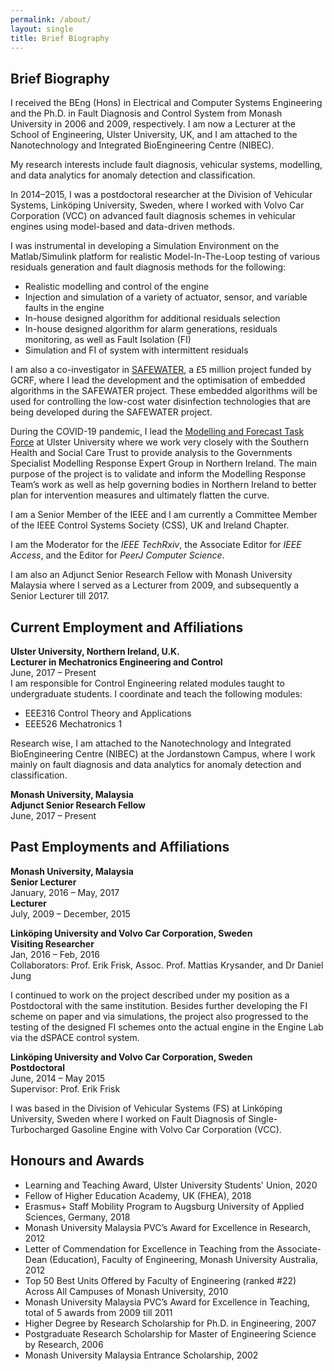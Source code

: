 ```yaml
---
permalink: /about/
layout: single
title: Brief Biography
---
```


## Brief Biography ##
I received the BEng (Hons) in Electrical and Computer Systems Engineering and the Ph.D. in Fault Diagnosis and Control System from Monash University in 2006 and 2009, respectively. I am now a Lecturer at the School of Engineering, Ulster University, UK, and I am attached to the Nanotechnology and Integrated BioEngineering Centre (NIBEC).

My research interests include fault diagnosis, vehicular systems, modelling, and data analytics for anomaly detection and classification.

In 2014–2015, I was a postdoctoral researcher at the Division of Vehicular Systems, Linköping University, Sweden, where I worked with Volvo Car Corporation (VCC) on advanced fault diagnosis schemes in vehicular engines using model-based and data-driven methods.

I was instrumental in developing a Simulation Environment on the Matlab/Simulink platform for realistic Model-In-The-Loop testing of various residuals generation and fault diagnosis methods for the following:
* Realistic modelling and control of the engine
* Injection and simulation of a variety of actuator, sensor, and variable faults in the engine
* In-house designed algorithm for additional residuals selection
* In-house designed algorithm for alarm generations, residuals monitoring, as well as Fault Isolation (FI)
* Simulation and FI of system with intermittent residuals

I am also a co-investigator in [SAFEWATER](https://www.safewater-research.com), a £5 million project funded by GCRF, where I lead the development and the optimisation of embedded algorithms in the SAFEWATER project. These embedded algorithms will be used for controlling the low-cost water disinfection technologies that are being developed during the SAFEWATER project.

During the COVID-19 pandemic, I lead the [Modelling and Forecast Task Force](https://www.ulster.ac.uk/coronavirus/research/innovation/modelling-the-transmission-dynamics-of-covid-19) at Ulster University where we work very closely with the Southern Health and Social Care Trust to provide analysis to the Governments Specialist Modelling Response Expert Group in Northern Ireland. The main purpose of the project is to validate and inform the Modelling Response Team’s work as well as help governing bodies in Northern Ireland to better plan for intervention measures and ultimately flatten the curve.

I am a Senior Member of the IEEE and I am currently a Committee Member of the IEEE Control Systems Society (CSS), UK and Ireland Chapter. 

I am the Moderator for the *IEEE TechRxiv*, the Associate Editor for *IEEE Access*, and the Editor for *PeerJ Computer Science*.

I am also an Adjunct Senior Research Fellow with Monash University Malaysia where I served as a Lecturer from 2009, and subsequently a Senior Lecturer till 2017.

<!-- 
## Education ##
**Monash University, Malaysia**
* Ph.D. Candidate, Control Engineering and Fault Diagnosis, 2009  
Thesis: “Advancements In Robust Fault Reconstruction Using Sliding Mode Observers” 
* B.Eng (Hons), Electrical and Computer Systems Engineering, 2006 /*
-->

## Current Employment and Affiliations ##
**Ulster University, Northern Ireland, U.K.**  
**Lecturer in Mechatronics Engineering and Control**  
June, 2017 – Present  
I am responsible for Control Engineering related modules taught to undergraduate students. I coordinate and teach the following modules:
* EEE316 Control Theory and Applications
* EEE526 Mechatronics 1

Research wise, I am attached to the Nanotechnology and Integrated BioEngineering Centre (NIBEC) at the Jordanstown Campus, where I work mainly on fault diagnosis and data analytics for anomaly detection and classification.     

**Monash University, Malaysia**  
**Adjunct Senior Research Fellow**  
June, 2017 – Present


## Past Employments and Affiliations ##
**Monash University, Malaysia**  
**Senior Lecturer**  
January, 2016 – May, 2017  
**Lecturer**  
July, 2009 – December, 2015

<!--
I was responsible as the coordinator of a few units related to Control Engineering for various disciplines offered at the campus. I developed a new unit, ECE3062 Electronic Systems and Control, which is offered at both Monash University Malaysia and Australia campuses. I was an active researcher especially in the area of Fault Diagnosis with quality publications in international peer-reviewed journal articles, including the prestigious Automatica. I also conducted trainings and am involved in a few consulting projects with the industry. I have taught the following units: 
* ECE2061 Analogue Circuits, 2016 – 2017 
* ECE2031 Circuits and Control, 2015
* ECE3062 Electronic Systems & Control (a unit I developed for Monash), 2011 – 2013
* ENG1030 Electrical Systems, 2011 – 2013
* ECE2021 Electromagnetism, 2010 – 2012, 2015 – 2016
* MEC3457 Systems and Control, 2010 – 2011
* ECE3031 Control Systems, 2010
* ENG1020 Engineering Structures, 2009
* ENG1060 Computing for Engineers, 2006 – 2009
-->

**Linköping University and Volvo Car Corporation, Sweden**  
**Visiting Researcher**  
Jan, 2016 – Feb, 2016  
Collaborators: Prof. Erik Frisk, Assoc. Prof. Mattias Krysander, and Dr Daniel Jung

I continued to work on the project described under my position as a Postdoctoral with the same institution. Besides further developing the FI scheme on paper and via simulations, the project also progressed to the testing of the designed FI schemes onto the actual engine in the Engine Lab via the dSPACE control system. 

**Linköping University and Volvo Car Corporation, Sweden**  
**Postdoctoral**  
June, 2014 – May 2015  
Supervisor: Prof. Erik Frisk 

I was based in the Division of Vehicular Systems (FS) at Linköping University, Sweden where I worked on Fault Diagnosis of Single-Turbocharged Gasoline Engine with Volvo Car Corporation (VCC). 

<!--
I also developed the GUI-based Simulation Environment on Matlab and Simulink to be used by VCC for the following: 
* Realistic modelling and control of the engine 
* Injection and simulation of a variety of actuator, sensor and variable faults in the engine 
* In-house designed algorithm for additional residuals selection 
* In-house designed algorithms for alarm generations, residuals monitoring as well as Fault Isolation (FI) 
* Simulation and FI of system with intermittent residuals 
-->


## Honours and Awards ##
* Learning and Teaching Award, Ulster University Students' Union, 2020
* Fellow of Higher Education Academy, UK (FHEA), 2018
* Erasmus+ Staff Mobility Program to Augsburg University of Applied Sciences, Germany, 2018
* Monash University Malaysia PVC’s Award for Excellence in Research, 2012 
* Letter of Commendation for Excellence in Teaching from the Associate-Dean (Education), Faculty of Engineering, Monash University Australia, 2012 
* Top 50 Best Units Offered by Faculty of Engineering (ranked #22) Across All Campuses of Monash University, 2010 
* Monash University Malaysia PVC’s Award for Excellence in Teaching, total of 5 awards from 2009 till 2011
* Higher Degree by Research Scholarship for Ph.D. in Engineering, 2007
* Postgraduate Research Scholarship for Master of Engineering Science by Research, 2006 
* Monash University Malaysia Entrance Scholarship, 2002

